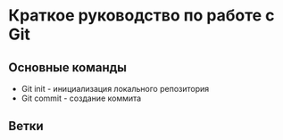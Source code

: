 # Краткое руководство по работе с Git
## Основные команды
* Git init - инициализация локального репозитория
* Git commit - создание коммита
## Ветки